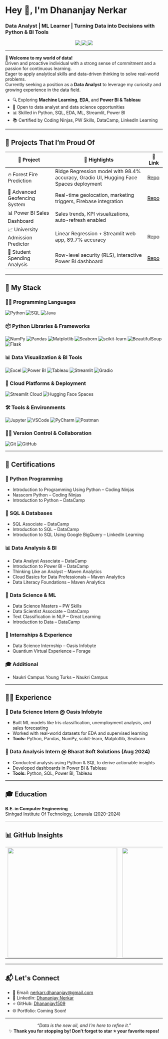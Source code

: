 # Hey 👋, I'm Dhananjay Nerkar  
### Data Analyst | ML Learner | Turning Data into Decisions with Python & BI Tools

<div align="center">
  <a href="mailto:nerkarr.dhananjay@gmail.com">
    <img src="https://img.shields.io/badge/Email Dhananjay-red?style=flat-square&logo=gmail" />
  </a>
  <a href="https://www.linkedin.com/in/dhananjay-da/">
    <img src="https://img.shields.io/badge/LinkedIn Dhananjay-blue?style=flat-square&logo=linkedin" />
  </a>
  <a href="https://github.com/Dhananjay1509">
    <img src="https://img.shields.io/badge/GitHub Dhananjay1509-181717?style=flat-square&logo=github" />
  </a>
</div>

---

**🌟 Welcome to my world of data!**  
Driven and proactive individual with a strong sense of commitment and a passion for continuous learning.  
Eager to apply analytical skills and data-driven thinking to solve real-world problems.  
Currently seeking a position as a **Data Analyst** to leverage my curiosity and growing experience in the data field.

- 🔍 Exploring **Machine Learning**, **EDA**, and **Power BI & Tableau**
- 🚀 Open to data analyst and data science opportunities
- 📊 Skilled in Python, SQL, EDA, ML, Streamlit, Power BI
- 📚 Certified by Coding Ninjas, PW Skills, DataCamp, LinkedIn Learning

---

## 🚀 Projects That I’m Proud Of

| 🔧 Project | 🌟 Highlights | 🔗 Link |
|-----------|---------------|--------|
| 🔥 Forest Fire Prediction | Ridge Regression model with 98.4% accuracy, Gradio UI, Hugging Face Spaces deployment | [Repo](https://github.com/Dhananjay1509/forest-fire-prediction) |
| 🎯 Advanced Geofencing System | Real-time geolocation, marketing triggers, Firebase integration | [Repo](https://github.com/Dhananjay1509/Advanced-Geofencing) |
| 📊 Power BI Sales Dashboard | Sales trends, KPI visualizations, auto-refresh enabled |  |
| 📈 University Admission Predictor | Linear Regression + Streamlit web app, 89.7% accuracy | [Repo](https://github.com/Dhananjay1509/Admission_LR) |
| 🧾 Student Spending Analysis | Row-level security (RLS), interactive Power BI dashboard | [Repo](https://github.com/Dhananjay1509/Bharat-Soft-Solution/tree/main/Power%20BI/T1) |

---

## 🧠 My Stack

### 👨‍💻 Programming Languages  
![Python](https://img.shields.io/badge/-Python-3776AB?style=flat-square&logo=python&logoColor=white)
![SQL](https://img.shields.io/badge/-SQL-4479A1?style=flat-square&logo=MySQL&logoColor=white)
![Java](https://img.shields.io/badge/-Java-007396?style=flat-square&logo=java&logoColor=white)

### 📦 Python Libraries & Frameworks  
![NumPy](https://img.shields.io/badge/-NumPy-013243?style=flat-square&logo=numpy)
![Pandas](https://img.shields.io/badge/-Pandas-150458?style=flat-square&logo=pandas)
![Matplotlib](https://img.shields.io/badge/-Matplotlib-11557C?style=flat-square)
![Seaborn](https://img.shields.io/badge/-Seaborn-3D3D3D?style=flat-square)
![scikit-learn](https://img.shields.io/badge/-scikit--learn-F7931E?style=flat-square&logo=scikit-learn&logoColor=white)
![BeautifulSoup](https://img.shields.io/badge/-BeautifulSoup-3F3F3F?style=flat-square)
![Flask](https://img.shields.io/badge/-Flask-000000?style=flat-square&logo=flask)

### 📊 Data Visualization & BI Tools  
![Excel](https://img.shields.io/badge/-Excel-217346?style=flat-square&logo=microsoft-excel&logoColor=white)
![Power BI](https://img.shields.io/badge/-PowerBI-F2C811?style=flat-square&logo=PowerBI&logoColor=black)
![Tableau](https://img.shields.io/badge/-Tableau-E97627?style=flat-square&logo=Tableau&logoColor=white)
![Streamlit](https://img.shields.io/badge/-Streamlit-FF4B4B?style=flat-square&logo=streamlit&logoColor=white)
![Gradio](https://img.shields.io/badge/-Gradio-FF6F61?style=flat-square)

### 🚀 Cloud Platforms & Deployment
![Streamlit Cloud](https://img.shields.io/badge/-Streamlit_Cloud-FF4B4B?style=flat-square&logo=streamlit&logoColor=white)
![Hugging Face Spaces](https://img.shields.io/badge/-Hugging_Face_Spaces-FFD21E?style=flat-square&logo=huggingface&logoColor=black)

### 🛠️ Tools & Environments  
![Jupyter](https://img.shields.io/badge/-Jupyter-F37626?style=flat-square&logo=jupyter)
![VSCode](https://img.shields.io/badge/-VSCode-007ACC?style=flat-square&logo=visual-studio-code)
![PyCharm](https://img.shields.io/badge/-PyCharm-000000?style=flat-square&logo=pycharm)
![Postman](https://img.shields.io/badge/-Postman-FF6C37?style=flat-square&logo=postman)

### 🧑‍💻 Version Control & Collaboration  
![Git](https://img.shields.io/badge/-Git-F05032?style=flat-square&logo=git)
![GitHub](https://img.shields.io/badge/-GitHub-181717?style=flat-square&logo=github)

---

## 📜 Certifications

### 🐍 Python Programming
- Introduction to Programming Using Python – Coding Ninjas  
- Nasscom Python – Coding Ninjas  
- Introduction to Python – DataCamp  

### 🧪 SQL & Databases
- SQL Associate – DataCamp  
- Introduction to SQL – DataCamp  
- Introduction to SQL Using Google BigQuery – LinkedIn Learning  

### 📊 Data Analysis & BI
- Data Analyst Associate – DataCamp  
- Introduction to Power BI – DataCamp  
- Thinking Like an Analyst – Maven Analytics  
- Cloud Basics for Data Professionals – Maven Analytics  
- Data Literacy Foundations – Maven Analytics  

### 🧠 Data Science & ML
- Data Science Masters – PW Skills  
- Data Scientist Associate – DataCamp  
- Text Classification in NLP – Great Learning  
- Introduction to Data – DataCamp  

### 💼 Internships & Experience
- Data Science Internship – Oasis Infobyte  
- Quantium Virtual Experience – Forage  

### 🎓 Additional
- Naukri Campus Young Turks – Naukri Campus  

---

## 👨‍💻 Experience

### 🔹 Data Science Intern @ Oasis Infobyte
- Built ML models like Iris classification, unemployment analysis, and sales forecasting  
- Worked with real-world datasets for EDA and supervised learning  
- **Tools:** Python, Pandas, NumPy, scikit-learn, Matplotlib, Seaborn  

### 🔹 Data Analysis Intern @ Bharat Soft Solutions (Aug 2024)
- Conducted analysis using Python & SQL to derive actionable insights  
- Developed dashboards in Power BI & Tableau  
- **Tools:** Python, SQL, Power BI, Tableau  

---

## 🎓 Education
**B.E. in Computer Engineering**  
Sinhgad Institute Of Technology, Lonavala (2020–2024)

---

## 📊 GitHub Insights

<div align="center">

<!-- One-line Layout -->
<table>
  <tr>
    <td>
      <img src="https://github-readme-stats.vercel.app/api/top-langs/?username=Dhananjay1509&layout=compact&theme=github_dark&border_radius=10&langs_count=15" width="350"/>
    </td>
    <td>
      <img src="https://github-readme-stats.vercel.app/api?username=Dhananjay1509&show_icons=true&theme=react&hide_title=false" width="350"/>
    </td>
    <td>
      <img src="https://github-readme-streak-stats.herokuapp.com?user=Dhananjay1509&theme=react" width="350"/>
    </td>
  </tr>
</table>

</div>


---

## 📬 Let's Connect

- 📧 Email: nerkarr.dhananjay@gmail.com  
- 🔗 LinkedIn: [Dhananjay Nerkar](https://www.linkedin.com/in/dhananjay-nerkar/)  
- ⭐ GitHub: [Dhananjay1509](https://github.com/Dhananjay1509)  
- 🌐 Portfolio: Coming Soon!

---

<div align="center"><em>“Data is the new oil, and I’m here to refine it.”</em></div>  
<div align="center">✨ <strong>Thank you for stopping by! Don’t forget to star ⭐ your favorite repos!</strong></div>
